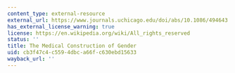 ```yaml
---
content_type: external-resource
external_url: https://www.journals.uchicago.edu/doi/abs/10.1086/494643
has_external_license_warning: true
license: https://en.wikipedia.org/wiki/All_rights_reserved
status: ''
title: The Medical Construction of Gender
uid: cb3f47c4-c559-4dbc-a66f-c630ebd15633
wayback_url: ''
---
```

